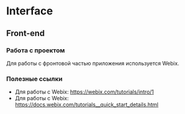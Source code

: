 # Interface
## Front-end
### Работа с проектом
Для работы с фронтовой частью приложения используется Webix.

### Полезные ссылки
- Для работы с Webix: https://webix.com/tutorials/intro/1
- Для работы с Webix: https://docs.webix.com/tutorials__quick_start_details.html